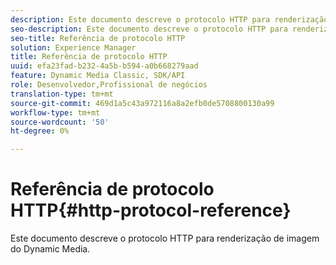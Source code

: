 ```yaml
---
description: Este documento descreve o protocolo HTTP para renderização de imagem do Dynamic Media.
seo-description: Este documento descreve o protocolo HTTP para renderização de imagem do Dynamic Media.
seo-title: Referência de protocolo HTTP
solution: Experience Manager
title: Referência de protocolo HTTP
uuid: efa23fad-b232-4a5b-b594-a0b668279aad
feature: Dynamic Media Classic, SDK/API
role: Desenvolvedor,Profissional de negócios
translation-type: tm+mt
source-git-commit: 469d1a5c43a972116a8a2efb0de5708800130a99
workflow-type: tm+mt
source-wordcount: '50'
ht-degree: 0%

---
```



# Referência de protocolo HTTP{#http-protocol-reference}

Este documento descreve o protocolo HTTP para renderização de imagem do Dynamic Media.

